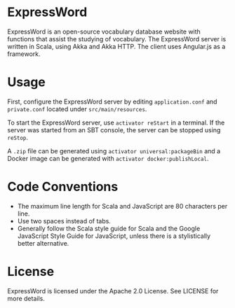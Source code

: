 # ExpressWord

ExpressWord is an open-source vocabulary database website with functions that
assist the studying of vocabulary. The ExpressWord server is written in Scala,
using Akka and Akka HTTP. The client uses Angular.js as a framework.

# Usage

First, configure the ExpressWord server by editing `application.conf` and
`private.conf` located under `src/main/resources`.

To start the ExpressWord server, use `activator reStart` in a terminal. If the
server was started from an SBT console, the server can be stopped using
`reStop`.

A `.zip` file can be generated using `activator universal:packageBin` and a
Docker image can be generated with `activator docker:publishLocal`.

# Code Conventions

* The maximum line length for Scala and JavaScript are 80 characters per line.
* Use two spaces instead of tabs.
* Generally follow the Scala style guide for Scala and the Google JavaScript
  Style Guide for JavaScript, unless there is a stylistically better
  alternative.

# License

ExpressWord is licensed under the Apache 2.0 License. See LICENSE for more details.
